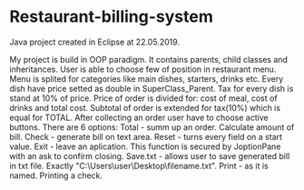 # Restaurant-billing-system
Java project created in Eclipse at 22.05.2019.

My project is build in OOP paradigm. It contains parents, child classes and inheritances.
User is able to choose few of position in restaurant menu. Menu is splited for categories like main dishes, starters, drinks etc.
Every dish have price setted as double in SuperClass_Parent.
Tax for every dish is stand at 10% of price.
Price of order is divided for: cost of meal, cost of drinks and total cost.
Subtotal of order is extended for tax(10%) which is equal for TOTAL.
After collecting an order user have to choose active buttons. There are 6 options:
Total - summ up an order. Calculate amount of bill.
Check - generate bill on text area.
Reset - turns every field on a start value.
Exit - leave an aplication. This function is secured by JoptionPane with an ask to confirm closing.
Save.txt - allows user to save generated bill in txt file. Exactly "C:\\Users\\user\\Desktop\\filename.txt".
Print - as it is named. Printing a check.
